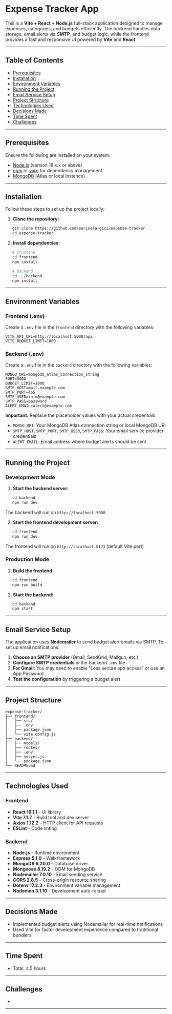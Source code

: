 # Expense Tracker App

This is a **Vite + React + Node.js** full-stack application designed to manage expenses, categories, and budgets efficiently. The backend handles data storage, email alerts via **SMTP**, and budget logic, while the frontend provides a fast and responsive UI powered by **Vite** and **React**.

---

## Table of Contents

- [Prerequisites](#prerequisites)
- [Installation](#installation)
- [Environment Variables](#environment-variables)
- [Running the Project](#running-the-project)
- [Email Service Setup](#email-service-setup)
- [Project Structure](#project-structure)
- [Technologies Used](#technologies-used)
- [Decisions Made](#decisions-made)
- [Time Spent](#time-spent)
- [Challenges](#challenges)

---

## Prerequisites

Ensure the following are installed on your system:

- [Node.js](https://nodejs.org/) (version 18.x.x or above)
- [npm](https://www.npmjs.com/) or [yarn](https://yarnpkg.com/) for dependency management
- [MongoDB](https://www.mongodb.com/) (Atlas or local instance)

---

## Installation

Follow these steps to set up the project locally:

1. **Clone the repository:**
```bash
   git clone https://github.com/marinela-gici/expense-tracker
   cd expense-tracker
```

2. **Install dependencies:**
```bash
   # Frontend
   cd frontend
   npm install

   # Backend
   cd ../backend
   npm install
```

---

## Environment Variables

### Frontend (.env)

Create a `.env` file in the `frontend` directory with the following variables:
```env
VITE_API_URL=http://localhost:5000/api
VITE_BUDGET_LIMIT=1000
```

### Backend (.env)

Create a `.env` file in the `backend` directory with the following variables:
```env
MONGO_URI=mongodb_atlas_connection_string
PORT=5000
BUDGET_LIMIT=1000
SMTP_HOST=mail.example.com
SMTP_PORT=465
SMTP_USER=info@example.com
SMTP_PASS=password
ALERT_EMAIL=alert@example.com
```

**Important:** Replace the placeholder values with your actual credentials:
- `MONGO_URI`: Your MongoDB Atlas connection string or local MongoDB URI
- `SMTP_HOST`, `SMTP_PORT`, `SMTP_USER`, `SMTP_PASS`: Your email service provider credentials
- `ALERT_EMAIL`: Email address where budget alerts should be sent

---

## Running the Project

### Development Mode

1. **Start the backend server:**
```bash
   cd backend
   npm run dev
```
   The backend will run on `http://localhost:5000`

2. **Start the frontend development server:**
```bash
   cd frontend
   npm run dev
```
   The frontend will run on `http://localhost:5173` (default Vite port)

### Production Mode

1. **Build the frontend:**
```bash
   cd frontend
   npm run build
```

2. **Start the backend:**
```bash
   cd backend
   npm start
```

---

## Email Service Setup

The application uses **Nodemailer** to send budget alert emails via SMTP. To set up email notifications:

1. **Choose an SMTP provider** (Gmail, SendGrid, Mailgun, etc.)
2. **Configure SMTP credentials** in the backend `.env` file
3. **For Gmail:** You may need to enable "Less secure app access" or use an App Password
4. **Test the configuration** by triggering a budget alert

---

## Project Structure
```
expense-tracker/
├── frontend/
│   ├── src/
│   ├── .env
│   ├── package.json
│   └── vite.config.js
├── backend/
│   ├── models/
│   ├── routes/
│   ├── .env
│   ├── server.js
│   └── package.json
└── README.md
```

---

## Technologies Used

### Frontend
- **React 19.1.1** - UI library
- **Vite 7.1.7** - Build tool and dev server
- **Axios 1.12.2** - HTTP client for API requests
- **ESLint** - Code linting

### Backend
- **Node.js** - Runtime environment
- **Express 5.1.0** - Web framework
- **MongoDB 6.20.0** - Database driver
- **Mongoose 8.19.2** - ODM for MongoDB
- **Nodemailer 7.0.10** - Email sending service
- **CORS 2.8.5** - Cross-origin resource sharing
- **Dotenv 17.2.3** - Environment variable management
- **Nodemon 3.1.10** - Development auto-reload

---

## Decisions Made

- Implemented budget alerts using Nodemailer for real-time notifications
- Used Vite for faster development experience compared to traditional bundlers

---

## Time Spent

- Total: 4.5 hours

---

## Challenges

- 

---
